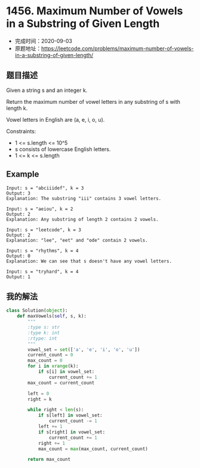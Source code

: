 # 1456. Maximum Number of Vowels in a Substring of Given Length

- 完成时间：2020-09-03
- 原题地址：https://leetcode.com/problems/maximum-number-of-vowels-in-a-substring-of-given-length/

## 题目描述

Given a string s and an integer k.

Return the maximum number of vowel letters in any substring of s with length k.

Vowel letters in English are (a, e, i, o, u).

Constraints:

- 1 <= s.length <= 10^5
- s consists of lowercase English letters.
- 1 <= k <= s.length

## Example

```
Input: s = "abciiidef", k = 3
Output: 3
Explanation: The substring "iii" contains 3 vowel letters.
```

```
Input: s = "aeiou", k = 2
Output: 2
Explanation: Any substring of length 2 contains 2 vowels.
```

```
Input: s = "leetcode", k = 3
Output: 2
Explanation: "lee", "eet" and "ode" contain 2 vowels.
```

```
Input: s = "rhythms", k = 4
Output: 0
Explanation: We can see that s doesn't have any vowel letters.
```

```
Input: s = "tryhard", k = 4
Output: 1
```

## 我的解法
```python
class Solution(object):
    def maxVowels(self, s, k):
        """
        :type s: str
        :type k: int
        :rtype: int
        """
        vowel_set = set(['a', 'e', 'i', 'o', 'u'])
        current_count = 0
        max_count = 0
        for i in xrange(k):
            if s[i] in vowel_set:
                current_count += 1
        max_count = current_count

        left = 0
        right = k

        while right < len(s):
            if s[left] in vowel_set:
                current_count -= 1
            left += 1
            if s[right] in vowel_set:
                current_count += 1
            right += 1
            max_count = max(max_count, current_count)

        return max_count
```
